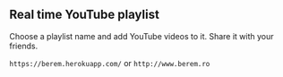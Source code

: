 ## Real time YouTube playlist

Choose a playlist name and add YouTube videos to it.
Share it with your friends.

``` https://berem.herokuapp.com/ ```
or
``` http://www.berem.ro ```
